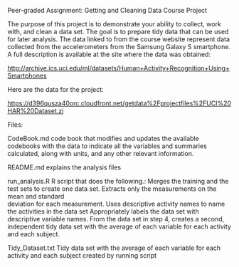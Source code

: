 Peer-graded Assignment: Getting and Cleaning Data Course Project

The purpose of this project is to demonstrate your ability to collect, work with, and clean a data set. The goal is to prepare tidy data that can be used for later analysis. The data linked to from the course website represent data collected from the accelerometers from the Samsung Galaxy S smartphone. A full description is available at the site where the data was obtained:

 http://archive.ics.uci.edu/ml/datasets/Human+Activity+Recognition+Using+Smartphones 

Here are the data for the project:

 https://d396qusza40orc.cloudfront.net/getdata%2Fprojectfiles%2FUCI%20HAR%20Dataset.zi  

Files:
        
                        
 CodeBook.md      code book that modifies and updates the available codebooks with 
                    the data to indicate all the variables and summaries calculated,
                    along with units, and any other relevant information.
                      
 README.md        explains the analysis files

 run_analysis.R   R script that does the following.:
                    Merges the training and the test sets to create one data set.
                    Extracts only the measurements on the mean and standard  
                      deviation for each measurement. 
                    Uses descriptive activity names to name the activities in the 
                      data set
                    Appropriately labels the data set with descriptive variable 
                      names. 
                    From the data set in step 4, creates a second, independent tidy 
                      data set with the average of each variable for each activity 
                      and each subject.
                        
 Tidy_Dataset.txt   Tidy data set with the average of each variable for each 
                       activity and each subject created by running script
                